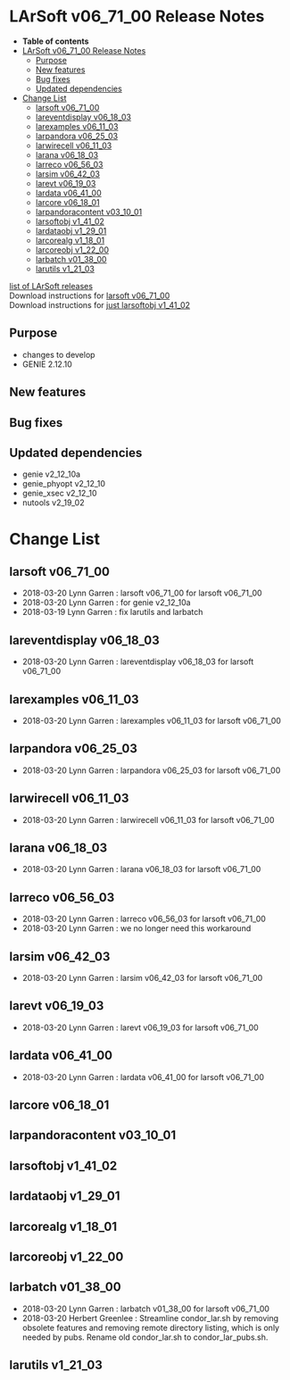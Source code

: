 LArSoft v06\_71\_00 Release Notes
======================================================================

-   **Table of contents**
-   [LArSoft v06\_71\_00 Release Notes](#LArSoft-v06_71_00-Release-Notes)
    -   [Purpose](#Purpose)
    -   [New features](#New-features)
    -   [Bug fixes](#Bug-fixes)
    -   [Updated dependencies](#Updated-dependencies)
-   [Change List](#Change-List)
    -   [larsoft v06\_71\_00](#larsoft-v06_71_00)
    -   [lareventdisplay v06\_18\_03](#lareventdisplay-v06_18_03)
    -   [larexamples v06\_11\_03](#larexamples-v06_11_03)
    -   [larpandora v06\_25\_03](#larpandora-v06_25_03)
    -   [larwirecell v06\_11\_03](#larwirecell-v06_11_03)
    -   [larana v06\_18\_03](#larana-v06_18_03)
    -   [larreco v06\_56\_03](#larreco-v06_56_03)
    -   [larsim v06\_42\_03](#larsim-v06_42_03)
    -   [larevt v06\_19\_03](#larevt-v06_19_03)
    -   [lardata v06\_41\_00](#lardata-v06_41_00)
    -   [larcore v06\_18\_01](#larcore-v06_18_01)
    -   [larpandoracontent v03\_10\_01](#larpandoracontent-v03_10_01)
    -   [larsoftobj v1\_41\_02](#larsoftobj-v1_41_02)
    -   [lardataobj v1\_29\_01](#lardataobj-v1_29_01)
    -   [larcorealg v1\_18\_01](#larcorealg-v1_18_01)
    -   [larcoreobj v1\_22\_00](#larcoreobj-v1_22_00)
    -   [larbatch v01\_38\_00](#larbatch-v01_38_00)
    -   [larutils v1\_21\_03](#larutils-v1_21_03)

[list of LArSoft releases](LArSoft_release_list)\
Download instructions for [larsoft v06\_71\_00](http://scisoft.fnal.gov/scisoft/bundles/larsoft/v06_71_00/larsoft-v06_71_00.html)\
Download instructions for [just larsoftobj v1\_41\_02](http://scisoft.fnal.gov/scisoft/bundles/larsoftobj/v1_41_02/larsoftobj-v1_41_02.html)

Purpose
--------------------

-   changes to develop
-   GENIE 2.12.10

New features
------------------------------

Bug fixes
------------------------

Updated dependencies
----------------------------------------------

-   genie v2\_12\_10a
-   genie\_phyopt v2\_12\_10
-   genie\_xsec v2\_12\_10
-   nutools v2\_19\_02

Change List
============================

larsoft v06\_71\_00
------------------------------------------

-   2018-03-20 Lynn Garren : larsoft v06\_71\_00 for larsoft v06\_71\_00
-   2018-03-20 Lynn Garren : for genie v2\_12\_10a
-   2018-03-19 Lynn Garren : fix larutils and larbatch

lareventdisplay v06\_18\_03
----------------------------------------------------------

-   2018-03-20 Lynn Garren : lareventdisplay v06\_18\_03 for larsoft v06\_71\_00

larexamples v06\_11\_03
--------------------------------------------------

-   2018-03-20 Lynn Garren : larexamples v06\_11\_03 for larsoft v06\_71\_00

larpandora v06\_25\_03
------------------------------------------------

-   2018-03-20 Lynn Garren : larpandora v06\_25\_03 for larsoft v06\_71\_00

larwirecell v06\_11\_03
--------------------------------------------------

-   2018-03-20 Lynn Garren : larwirecell v06\_11\_03 for larsoft v06\_71\_00

larana v06\_18\_03
----------------------------------------

-   2018-03-20 Lynn Garren : larana v06\_18\_03 for larsoft v06\_71\_00

larreco v06\_56\_03
------------------------------------------

-   2018-03-20 Lynn Garren : larreco v06\_56\_03 for larsoft v06\_71\_00
-   2018-03-20 Lynn Garren : we no longer need this workaround

larsim v06\_42\_03
----------------------------------------

-   2018-03-20 Lynn Garren : larsim v06\_42\_03 for larsoft v06\_71\_00

larevt v06\_19\_03
----------------------------------------

-   2018-03-20 Lynn Garren : larevt v06\_19\_03 for larsoft v06\_71\_00

lardata v06\_41\_00
------------------------------------------

-   2018-03-20 Lynn Garren : lardata v06\_41\_00 for larsoft v06\_71\_00

larcore v06\_18\_01
------------------------------------------

larpandoracontent v03\_10\_01
--------------------------------------------------------------

larsoftobj v1\_41\_02
----------------------------------------------

lardataobj v1\_29\_01
----------------------------------------------

larcorealg v1\_18\_01
----------------------------------------------

larcoreobj v1\_22\_00
----------------------------------------------

larbatch v01\_38\_00
--------------------------------------------

-   2018-03-20 Lynn Garren : larbatch v01\_38\_00 for larsoft v06\_71\_00
-   2018-03-20 Herbert Greenlee : Streamline condor\_lar.sh by removing obsolete features and removing remote directory listing, which is only needed by pubs. Rename old condor\_lar.sh to condor\_lar\_pubs.sh.

larutils v1\_21\_03
------------------------------------------

